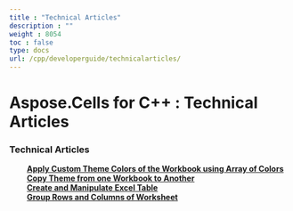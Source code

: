 ```yaml
---
title : "Technical Articles" 
description : "" 
weight : 8054 
toc : false
type: docs
url: /cpp/developerguide/technicalarticles/
---
```


# Aspose.Cells for C++ : Technical Articles


### Technical Articles

&nbsp;&nbsp;&nbsp;&nbsp;&nbsp;&nbsp;&nbsp;&nbsp;[**Apply Custom Theme Colors of the Workbook using Array of Colors**](https://docs2.aspose.com/cells/cpp/developerguide/technicalarticles/apply+custom+theme+colors+of+the+workbook+using+array+of+colors)    
&nbsp;&nbsp;&nbsp;&nbsp;&nbsp;&nbsp;&nbsp;&nbsp;[**Copy Theme from one Workbook to Another**](https://docs2.aspose.com/cells/cpp/developerguide/technicalarticles/copy+theme+from+one+workbook+to+another)    
&nbsp;&nbsp;&nbsp;&nbsp;&nbsp;&nbsp;&nbsp;&nbsp;[**Create and Manipulate Excel Table**](https://docs2.aspose.com/cells/cpp/developerguide/technicalarticles/create+and+manipulate+excel+table)    
&nbsp;&nbsp;&nbsp;&nbsp;&nbsp;&nbsp;&nbsp;&nbsp;[**Group Rows and Columns of Worksheet**](https://docs2.aspose.com/cells/cpp/developerguide/technicalarticles/group+rows+and+columns+of+worksheet)    


           

